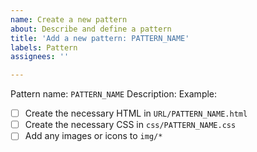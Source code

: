 ```yaml
---
name: Create a new pattern
about: Describe and define a pattern
title: 'Add a new pattern: PATTERN_NAME'
labels: Pattern
assignees: ''

---
```


Pattern name: `PATTERN_NAME`
Description: 
Example: 



- [ ] Create the necessary HTML in `URL/PATTERN_NAME.html`
- [ ] Create the necessary CSS in `css/PATTERN_NAME.css`
- [ ] Add any images or icons to `img/*`
